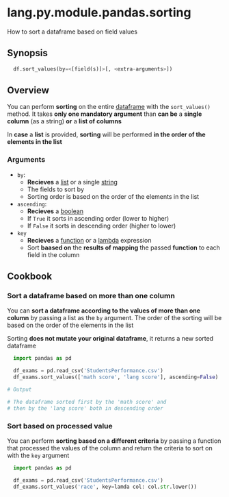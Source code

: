 # lang.py.module.pandas.sorting

How to sort a dataframe based on field values

## Synopsis

```py
  df.sort_values(by=<[field(s)]>[, <extra-arguments>])
```

## Overview

You can perform **sorting** on the entire [dataframe](./5t4z.md) with the `sort_values()`
method. It takes **only one mandatory argument** than **can be** a **single column**
(as a string) **or** a **list of columns**

In **case** a **list** is provided, **sorting** will be performed **in the
order of the elements in the list**

### Arguments

- `by`:
  - **Recieves** a [list](./7cxo.md) or a single [string](./4t3v.md)
  - The fields to sort by
  - Sorting order is based on the order of the elements in the list
- `ascending`:
  - **Recieves** a [boolean](./6auy.md)
  - If `True` it sorts in ascending order (lower to higher)
  - If `False` it sorts in descending order (higher to lower)
- `key`
  - **Recieves** a [function](./8xrz.md) or a [lambda](./8uan.md) expression
  - Sort **baased on** the **results of mapping** the passed **function** to
    each field in the column

## Cookbook

### Sort a dataframe based on more than one column

You can **sort a dataframe according to the values of more than one column** by
passing a list as the `by` argument. The order of the sorting will be based on
the order of the elements in the list

Sorting **does not mutate your original dataframe**, it returns a new sorted
dataframe

```py
  import pandas as pd

  df_exams = pd.read_csv('StudentsPerformance.csv')
  df_exams.sort_values(['math score', 'lang score'], ascending=False)

# Output

# The dataframe sorted first by the 'math score' and
# then by the 'lang score' both in descending order
```

### Sort based on processed value

You can perform **sorting based on a different criteria** by passing a function
that processed the values of the column and return the criteria to sort on with
the `key` argument

```py
  import pandas as pd

  df_exams = pd.read_csv('StudentsPerformance.csv')
  df_exams.sort_values('race', key=lamda col: col.str.lower())
```
